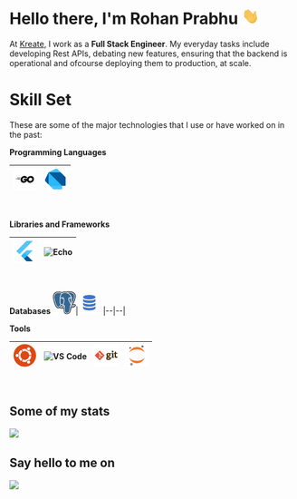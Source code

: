 

<h1>Hello there, I'm Rohan Prabhu <img  src="https://raw.githubusercontent.com/ABSphreak/ABSphreak/master/gifs/Hi.gif" width="30px"></h1>

At [Kreate](https://kreateworld.in), I work as a **Full Stack Engineer**.
My everyday tasks include developing Rest APIs, debating new features, ensuring that the backend is operational and ofcourse deploying them to production, at scale.


# Skill Set

These are some of the major technologies that I use or have worked on in the past:
<br>

**Programming Languages**

<img title="GoLang" alt="GoLang" width="40px" src="https://github.com/github/explore/blob/main/topics/go/go.png?raw=true" />|<img title="Dart" alt="Dart" width="40px" src="https://github.com/github/explore/blob/main/topics/dart/dart.png?raw=true" />
|--|--|
<br>


**Libraries and Frameworks**

<img alt="Flutter" title="Flutter" width="40px" src="https://github.com/github/explore/blob/main/topics/flutter/flutter.png?raw=true"/>|<img alt="Echo" title="Echo" width="40px" src="https://cdn.labstack.com/images/echo-logo.svg"/>
|--|--|
<br>


**Databases**
<img title="Postgres" alt="GoLang" width="40px" src="https://github.com/github/explore/blob/main/topics/postgresql/postgresql.png?raw=true" />|<img alt="SQL" title="SQL" width="40px" src="https://github.com/github/explore/blob/main/topics/sql/sql.png?raw=true"/>
|--|--|
<br>


**Tools**

<img title="Ubuntu" alt="Ubuntu" width="40px" src="https://raw.githubusercontent.com/github/explore/master/topics/ubuntu/ubuntu.png">|<img title="VS Code" alt="VS Code" width="40px" src="https://img.icons8.com/fluent/48/000000/visual-studio-code-2019.png">|<img title="git" alt="git" width="40px" src="https://raw.githubusercontent.com/github/explore/master/topics/git/git.png">|<img title="Jupyter Notebook" alt="Jupyter" width="40px" src="https://raw.githubusercontent.com/github/explore/master/topics/jupyter-notebook/jupyter-notebook.png">
|--|--|--|--|
<br>

## Some of my stats

<img src="https://github-readme-stats.vercel.app/api?username=colt005&show_icons=true&theme=dark&include_all_commits=true&count_private=true"/>

<br>


## Say hello to me on

<a href="https://www.linkedin.com/in/rohan-prabhu05/"><img src="https://cdn2.iconfinder.com/data/icons/social-media-2285/512/1_Linkedin_unofficial_colored_svg-128.png" width="40"></a>

